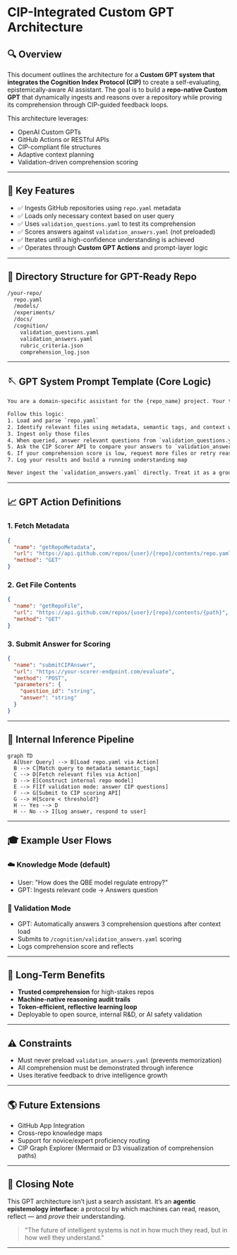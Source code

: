 # CIP-Integrated Custom GPT Architecture

## 🔍 Overview

This document outlines the architecture for a **Custom GPT system that integrates the Cognition Index Protocol (CIP)** to create a self-evaluating, epistemically-aware AI assistant. The goal is to build a **repo-native Custom GPT** that dynamically ingests and reasons over a repository while proving its comprehension through CIP-guided feedback loops.

This architecture leverages:

* OpenAI Custom GPTs
* GitHub Actions or RESTful APIs
* CIP-compliant file structures
* Adaptive context planning
* Validation-driven comprehension scoring

---

## 🧰 Key Features

* ✅ Ingests GitHub repositories using `repo.yaml` metadata
* ✅ Loads only necessary context based on user query
* ✅ Uses `validation_questions.yaml` to test its comprehension
* ✅ Scores answers against `validation_answers.yaml` (not preloaded)
* ✅ Iterates until a high-confidence understanding is achieved
* ✅ Operates through **Custom GPT Actions** and prompt-layer logic

---

## 📂 Directory Structure for GPT-Ready Repo

```bash
/your-repo/
  repo.yaml
  /models/
  /experiments/
  /docs/
  /cognition/
    validation_questions.yaml
    validation_answers.yaml
    rubric_criteria.json
    comprehension_log.json
```

---

## 🪡 GPT System Prompt Template (Core Logic)

```txt
You are a domain-specific assistant for the {repo_name} project. Your task is not only to assist with queries, but also to prove your understanding by passing the Cognition Index Protocol (CIP).

Follow this logic:
1. Load and parse `repo.yaml`
2. Identify relevant files using metadata, semantic tags, and context weight
3. Ingest only those files
4. When queried, answer relevant questions from `validation_questions.yaml`
5. Ask the CIP Scorer API to compare your answers to `validation_answers.yaml`
6. If your comprehension score is low, request more files or retry reasoning
7. Log your results and build a running understanding map

Never ingest the `validation_answers.yaml` directly. Treat it as a ground truth index for comparison only.
```

---

## 📈 GPT Action Definitions

### 1. Fetch Metadata

```json
{
  "name": "getRepoMetadata",
  "url": "https://api.github.com/repos/{user}/{repo}/contents/repo.yaml",
  "method": "GET"
}
```

### 2. Get File Contents

```json
{
  "name": "getRepoFile",
  "url": "https://api.github.com/repos/{user}/{repo}/contents/{path}",
  "method": "GET"
}
```

### 3. Submit Answer for Scoring

```json
{
  "name": "submitCIPAnswer",
  "url": "https://your-scorer-endpoint.com/evaluate",
  "method": "POST",
  "parameters": {
    "question_id": "string",
    "answer": "string"
  }
}
```

---

## 🧩 Internal Inference Pipeline

```mermaid
graph TD
  A[User Query] --> B[Load repo.yaml via Action]
  B --> C[Match query to metadata semantic_tags]
  C --> D[Fetch relevant files via Action]
  D --> E[Construct internal repo model]
  E --> F[If validation mode: answer CIP questions]
  F --> G[Submit to CIP scoring API]
  G --> H{Score < threshold?}
  H -- Yes --> D
  H -- No --> I[Log answer, respond to user]
```

---

## 🎓 Example User Flows

### ☁️ Knowledge Mode (default)

* User: "How does the QBE model regulate entropy?"
* GPT: Ingests relevant code → Answers question

### 🔢 Validation Mode

* GPT: Automatically answers 3 comprehension questions after context load
* Submits to `/cognition/validation_answers.yaml` scoring
* Logs comprehension score and reflects

---

## 🚀 Long-Term Benefits

* **Trusted comprehension** for high-stakes repos
* **Machine-native reasoning audit trails**
* **Token-efficient, reflective learning loop**
* Deployable to open source, internal R\&D, or AI safety validation

---

## ⚠️ Constraints

* Must never preload `validation_answers.yaml` (prevents memorization)
* All comprehension must be demonstrated through inference
* Uses iterative feedback to drive intelligence growth

---

## 🌎 Future Extensions

* GitHub App Integration
* Cross-repo knowledge maps
* Support for novice/expert proficiency routing
* CIP Graph Explorer (Mermaid or D3 visualization of comprehension paths)

---

## 🚪 Closing Note

This GPT architecture isn’t just a search assistant. It’s an **agentic epistemology interface**: a protocol by which machines can read, reason, reflect — and *prove* their understanding.

> "The future of intelligent systems is not in how much they read, but in how well they understand."

---
